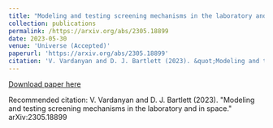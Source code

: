 ```yaml
---
title: "Modeling and testing screening mechanisms in the laboratory and in space"
collection: publications
permalink: /https://arxiv.org/abs/2305.18899
date: 2023-05-30
venue: 'Universe (Accepted)'
paperurl: 'https://arxiv.org/abs/2305.18899'
citation: 'V. Vardanyan and D. J. Bartlett (2023). &quot;Modeling and testing screening mechanisms in the laboratory and in space.&quot; <i>arXiv:2305.18899</i>.'
---
```


[Download paper here](https://arxiv.org/abs/2305.18899)

Recommended citation: V. Vardanyan and D. J. Bartlett (2023). "Modeling and testing screening mechanisms in the laboratory and in space." arXiv:2305.18899
